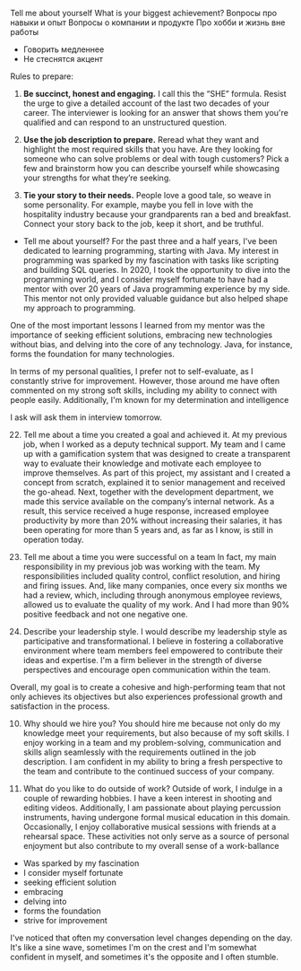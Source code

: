 Tell me about yourself 
What is your biggest achievement? 
Вопросы про навыки и опыт 
Вопросы о компании и продукте
Про хобби и жизнь вне работы

- Говорить медленнее
- Не стеснятся акцент

Rules to prepare:

1) **Be succinct, honest and engaging.**
I call this the “SHE” formula. Resist the urge to give a detailed account of the last two decades of your career. The interviewer is looking for an answer that shows them you're qualified and can respond to an unstructured question.

2) **Use the job description to prepare.**
Reread what they want and highlight the most required skills that you have. Are they looking for someone who can solve problems or deal with tough customers? Pick a few and brainstorm how you can describe yourself while showcasing your strengths for what they’re seeking.

3) **Tie your story to their needs.**
People love a good tale, so weave in some personality. For example, maybe you fell in love with the hospitality industry because your grandparents ran a bed and breakfast. Connect your story back to the job, keep it short, and be truthful.


- Tell me about yourself?
For the past three and a half years, I've been dedicated to learning programming, starting with Java. My interest in programming was sparked by my fascination with tasks like scripting and building SQL queries. In 2020, I took the opportunity to dive into the programming world, and I consider myself fortunate to have had a mentor with over 20 years of Java programming experience by my side. This mentor not only provided valuable guidance but also helped shape my approach to programming.

One of the most important lessons I learned from my mentor was the importance of seeking efficient solutions, embracing new technologies without bias, and delving into the core of any technology. Java, for instance, forms the foundation for many technologies.

In terms of my personal qualities, I prefer not to self-evaluate, as I constantly strive for improvement. However, those around me have often commented on my strong soft skills, including my ability to connect with people easily. Additionally, I'm known for my determination and intelligence



I ask will ask them in interview tomorrow. 

22.  Tell me about a time you created a goal and achieved it.
At my previous job, when I worked as a deputy technical support. My team and I came up with a gamification system that was designed to create a transparent way to evaluate their knowledge and motivate each employee to improve themselves.
As part of this project, my assistant and I created a concept from scratch, explained it to senior management and received the go-ahead. Next, together with the development department, we made this service available on the company’s internal network. As a result, this service received a huge response, increased employee productivity by more than 20% without increasing their salaries, it has been operating for more than 5 years and, as far as I know, is still in operation today.

7. Tell me about a time you were successful on a team
In fact, my main responsibility in my previous job was working with the team. My responsibilities included quality control, conflict resolution, and hiring and firing issues. And, like many companies, once every six months we had a review, which, including through anonymous employee reviews, allowed us to evaluate the quality of my work. And I had more than 90% positive feedback and not one negative one.

9. Describe your leadership style. 
I would describe my leadership style as participative and transformational. I believe in fostering a collaborative environment where team members feel empowered to contribute their ideas and expertise. I'm a firm believer in the strength of diverse perspectives and encourage open communication within the team.

Overall, my goal is to create a cohesive and high-performing team that not only achieves its objectives but also experiences professional growth and satisfaction in the process.

10. Why should we hire you? 
You should hire me because not only do my knowledge meet your requirements, but also because of my soft skills. I enjoy working in a team and my problem-solving, communication and skills align seamlessly with the requirements outlined in the job description. I am confident in my ability to bring a fresh perspective to the team and contribute to the continued success of your company.

14. What do you like to do outside of work?
Outside of work, I indulge in a couple of rewarding hobbies. I have a keen interest in shooting and editing videos. Additionally, I am passionate about playing percussion instruments, having undergone formal musical education in this domain. Occasionally, I enjoy collaborative musical sessions with friends at a rehearsal space. These activities not only serve as a source of personal enjoyment but also contribute to my overall sense of a work-ballance



- Was sparked by my fascination
- I consider myself fortunate
- seeking efficient solution
- embracing
- delving into
- forms the foundation
- strive for improvement


I've noticed that often my conversation level changes depending on the day. It's like a sine wave, sometimes I'm on the crest and I'm somewhat confident in myself, and sometimes it's the opposite and I often stumble.